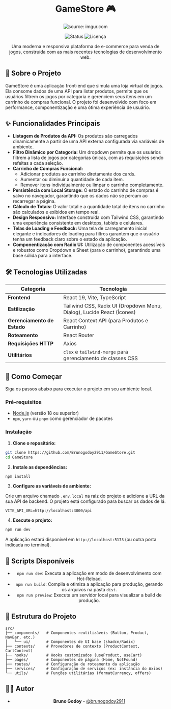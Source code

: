 <div align="center">

# GameStore 🎮

<div align="center">
  <img src="https://ik.imagekit.io/brunogodoy/Thumb.png?updatedAt=1752553690411" title="source: imgur.com"/>
</div>

![Status](https://img.shields.io/badge/status-concluído-green)
![Licença](https://img.shields.io/badge/licença-MIT-blue)

Uma moderna e responsiva plataforma de e-commerce para venda de jogos, construída com as mais recentes tecnologias de desenvolvimento web.

</div>

## 📜 Sobre o Projeto

GameStore é uma aplicação front-end que simula uma loja virtual de jogos. Ela consome dados de uma API para listar produtos, permite que os usuários filtrem os jogos por categoria e gerenciem seus itens em um carrinho de compras funcional. O projeto foi desenvolvido com foco em performance, componentização e uma ótima experiência de usuário.

## ✨ Funcionalidades Principais

- **Listagem de Produtos da API:** Os produtos são carregados dinamicamente a partir de uma API externa configurada via variáveis de ambiente.
- **Filtro Dinâmico por Categoria:** Um dropdown permite que os usuários filtrem a lista de jogos por categorias únicas, com as requisições sendo refeitas a cada seleção.
- **Carrinho de Compras Funcional:**
  - Adicionar produtos ao carrinho diretamente dos cards.
  - Aumentar ou diminuir a quantidade de cada item.
  - Remover itens individualmente ou limpar o carrinho completamente.
- **Persistência com Local Storage:** O estado do carrinho de compras é salvo no navegador, garantindo que os dados não se percam ao recarregar a página.
- **Cálculo de Totais:** O valor total e a quantidade total de itens no carrinho são calculados e exibidos em tempo real.
- **Design Responsivo:** Interface construída com Tailwind CSS, garantindo uma experiência consistente em desktops, tablets e celulares.
- **Telas de Loading e Feedback:** Uma tela de carregamento inicial elegante e indicadores de loading para filtros garantem que o usuário tenha um feedback claro sobre o estado da aplicação.
- **Componentização com Radix UI:** Utilização de componentes acessíveis e robustos como Dropdown e Sheet (para o carrinho), garantindo uma base sólida para a interface.

## 🛠️ Tecnologias Utilizadas

<div align="center">

| Categoria                 | Tecnologia                                                                                   |
| ------------------------- | -------------------------------------------------------------------------------------------- |
| **Frontend**              | React 19, Vite, TypeScript                                                                   |
| **Estilização**           | Tailwind CSS, Radix UI (Dropdown Menu, Dialog), Lucide React (Ícones)                        |
| **Gerenciamento de Estado** | React Context API (para Produtos e Carrinho)                                                |
| **Roteamento**            | React Router                                                                                 |
| **Requisições HTTP**      | Axios                                                                                        |
| **Utilitários**           | `clsx` e `tailwind-merge` para gerenciamento de classes CSS                                  |

</div>

## 🚀 Como Começar

Siga os passos abaixo para executar o projeto em seu ambiente local.

### Pré-requisitos

- [Node.js](https://nodejs.org/en/) (versão 18 ou superior)
- `npm`, `yarn` ou `pnpm` como gerenciador de pacotes

### Instalação

1. **Clone o repositório:**

```bash
git clone https://github.com/Brunogodoy2911/GameStore.git
cd GameStore
```

2. **Instale as dependências:**

```bash
npm install
```

3. **Configure as variáveis de ambiente:**

Crie um arquivo chamado `.env.local` na raiz do projeto e adicione a URL da sua API de backend. O projeto está configurado para buscar os dados de lá.

```env
VITE_API_URL=http://localhost:3000/api
```

4. **Execute o projeto:**

```bash
npm run dev
```

A aplicação estará disponível em `http://localhost:5173` (ou outra porta indicada no terminal).

## 📜 Scripts Disponíveis

<div align="center">

- `npm run dev`: Executa a aplicação em modo de desenvolvimento com Hot-Reload.  
- `npm run build`: Compila e otimiza a aplicação para produção, gerando os arquivos na pasta `dist`.  
- `npm run preview`: Executa um servidor local para visualizar a build de produção.

</div>

## 📁 Estrutura do Projeto

```
src/
├── components/   # Componentes reutilizáveis (Button, Product, NavBar, etc.)
│   └── ui/       # Componentes de UI base (shadcn/Radix)
├── contexts/     # Provedores de contexto (ProductContext, CartContext)
├── hooks/        # Hooks customizados (useProduct, useCart)
├── pages/        # Componentes de página (Home, NotFound)
├── routes/       # Configuração de roteamento da aplicação
├── services/     # Configuração de serviços (ex: instância do Axios)
└── utils/        # Funções utilitárias (formatCurrency, offers)
```

## 👨‍💻 Autor

<div align="center">

- **Bruno Godoy** - [@brunogodoy2911](https://github.com/brunogodoy2911)

</div>
